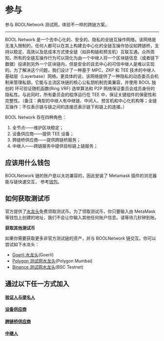 # 参与

参与 BOOLNetwork 测试网，体验不一样的跨链方案。

---

BOOL Network 是一个去中心化的、安全的、隐私的全链互操作网络。该网络是无准入限制的，任何人都可以在其上构建去中心化的全链互操作协议如跨链桥，支持以稳定、高效以及低成本方式使全链（如异构链和预言机）互联互通。众所周知，所有的全链互操作行为可以简化为由一个中继人将一个区块链信息（或者链下数据）投递到另外一个区块链内，但是安全的且去中心的可信中继人是难以实现的。为了解决这个问题，我们设计了一种基于 MPC、ZKP 和 TEE 技术的中继人基础层（Layerbase）网络。更具体的说，该网络提供了一种隐私的动态委员会机制来管理私钥，它能与主流区块链的核心公私钥机制完美兼容，并使用 BOOL 独创的 环可验证随机函数(Ring VRF) 选举算法和 P2P 网络保证委员会成员身份的隐私性。与此同时，所有委员会的程序运行在 TEE 中，保证关键组件的保密性和完整性。（备注：典型的中继人有中继链、中间人、预言机和中心化机构等；全链互操作：不仅表示链与链之间的连接还表示链下和链上的连接。）

BOOL Network 存在四种角色：

1. 全节点——维护区块稳定；
2. 设备供应商——提供 TEE 设备；
3. 跨链桥供应商——提供跨链桥服务；
4. 中继人——跨链服务中提供目标链上链服务；

## 应该用什么钱包

BOOLNetwork 链的账户是以太坊兼容的，因此安装了 Metamask 插件的浏览器能与链快速交互， 参考[钱包](/tools/wallet)。

## 如何获取测试币

官方提供了[水龙头](https://faucet.bool.network/)免费领取测试币。为了领取测试币，你只要输入由 MetaMask 等钱包上创建的地址，我们不会让你输入其他任何账户信息。请等待几秒钟到账。

**获取其他测试币**

如果你需要获取更多非官方测试链的资产，并与 BOOLNetwork 链交互。你可以尝试如下水龙头：

- [Goerli 水龙头](https://goerli-faucet.mudit.blog)(Goerli)
- [Polygon 测试网水龙头](https://faucet.polygon.technology/)(Polygon Mumbai)
- [Binance 测试网水龙头](https://testnet.binance.org/faucet-smart)(BSC Testnet)

## 通过以下任一方式加入
#### [验证人与提名人](/testnet/验证人与提名人)
#### [设备供应商](/testnet/设备供应商)
#### [跨链桥供应商](/testnet/跨链桥供应商)
#### [中继人](/testnet/中继人)